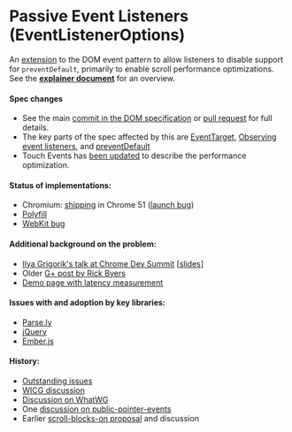 # Passive Event Listeners (EventListenerOptions)
An [extension](https://dom.spec.whatwg.org/#dictdef-eventlisteneroptions) to the DOM event pattern to allow listeners to disable support for `preventDefault`, primarily to enable scroll performance optimizations.  See the [**explainer document**](https://github.com/WICG/EventListenerOptions/blob/gh-pages/explainer.md) for an overview.

#### Spec changes
 * See the main [commit in the DOM specification](https://github.com/whatwg/dom/commit/253a21b8e78e37447c47983916a7cf39c4f6a3c5) or [pull request](https://github.com/whatwg/dom/pull/82) for full details.
 * The key parts of the spec affected by this are [EventTarget](https://dom.spec.whatwg.org/#eventtarget), [Observing event listeners](https://dom.spec.whatwg.org/#observing-event-listeners), and [preventDefault](https://dom.spec.whatwg.org/#dom-event-preventdefault)
 * Touch Events has [been updated](http://w3c.github.io/touch-events/#cancelability) to describe the performance optimization.

#### Status of implementations:
 * Chromium: [shipping](https://www.chromestatus.com/features/5745543795965952) in Chrome 51 ([launch bug](https://bugs.chromium.org/p/chromium/issues/detail?id=489802))
 * [Polyfill](https://WICG.github.com/EventListenerOptions/EventListenerOptions.polyfill.js)
 * [WebKit bug](https://bugs.webkit.org/show_bug.cgi?id=149466)

#### Additional background on the problem:
 * [Ilya Grigorik's talk at Chrome Dev Summit](https://www.youtube.com/watch?v=NrEjkflqPxQ&feature=youtu.be&t=557) [[slides](https://docs.google.com/presentation/d/1WdMyLpuI93TR_w0fvKqFlUGPcLk3A4UJ2sBuUkeFcwU/present?slide=id.g7299ef155_0_7)]
 * Older [G+ post by Rick Byers](https://plus.google.com/+RickByers/posts/cmzrtyBYPQc)
 * [Demo page with latency measurement](https://rbyers.github.io/scroll-latency.html)

#### Issues with and adoption by key libraries:
  * [Parse.ly](https://github.com/Parsely/time-engaged/issues/3)
  * [jQuery](https://github.com/jquery/jquery/issues/2871)
  * [Ember.js](https://github.com/emberjs/ember.js/issues/12783)

#### History:
 * [Outstanding issues](https://github.com/WICG/EventListenerOptions/issues?q=is%3Aissue)
 * [WICG discussion](https://discourse.wicg.io/t/eventlisteneroptions-and-passive-event-listeners-move-to-wicg/1386/13)
 * [Discussion on WhatWG](https://lists.w3.org/Archives/Public/public-whatwg-archive/2015Jul/0018.html)
 * One [discussion on public-pointer-events](https://lists.w3.org/Archives/Public/public-pointer-events/2015AprJun/0042.html)
 * Earlier [scroll-blocks-on proposal](https://docs.google.com/document/d/1aOQRw76C0enLBd0mCG_-IM6bso7DxXwvqTiRWgNdTn8/edit#heading=h.wi06xpj70hhd) and discussion
